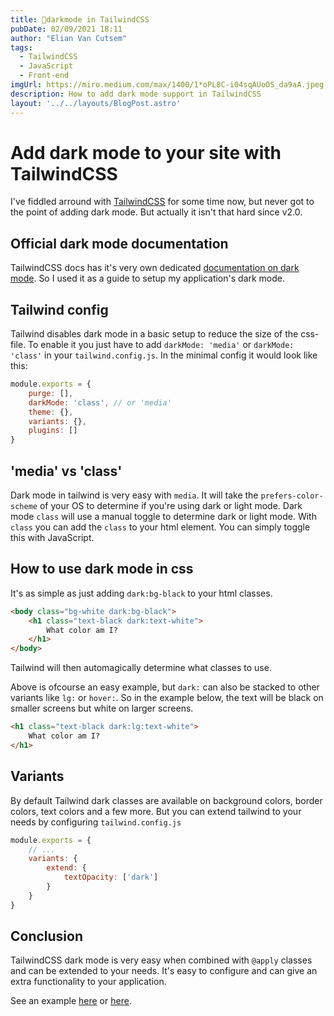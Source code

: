 ```yaml
---
title: 💄darkmode in TailwindCSS
pubDate: 02/09/2021 18:11
author: "Elian Van Cutsem"
tags:
  - TailwindCSS
  - JavaScript
  - Front-end
imgUrl: https://miro.medium.com/max/1400/1*oPL8C-i04sqAUoOS_da9aA.jpeg
description: How to add dark mode support in TailwindCSS
layout: '../../layouts/BlogPost.astro'
---
```


# Add dark mode to your site with TailwindCSS

I've fiddled arround with [TailwindCSS](<https://tailwindcss.com/>) for some time now, but never got to the point of adding dark mode. But actually it isn't that hard since v2.0.

## Official dark mode documentation

TailwindCSS docs has it's very own dedicated [documentation on dark mode](<https://tailwindcss.com/docs/dark-mode>). So I used it as a guide to setup my application's dark mode.

## Tailwind config

Tailwind disables dark mode in a basic setup to reduce the size of the css-file. To enable it you just have to add `darkMode: 'media'` or `darkMode: 'class'` in your `tailwind.config.js`. In the minimal config it would look like this:

```javascript
module.exports = {
    purge: [],
    darkMode: 'class', // or 'media'
    theme: {},
    variants: {},
    plugins: []
}
```

## 'media' vs 'class'

Dark mode in tailwind is very easy with `media`. It will take the `prefers-color-scheme` of your OS to determine if you're using dark or light mode. Dark mode `class` will use a manual toggle to determine dark or light mode. With `class` you can add the `class` to your html element. You can simply toggle this with JavaScript.

## How to use dark mode in css

It's as simple as just adding `dark:bg-black` to your html classes.

```html
<body class="bg-white dark:bg-black">
    <h1 class="text-black dark:text-white">
        What color am I?
    </h1>
</body>
```

Tailwind will then automagically determine what classes to use.

Above is ofcourse an easy example, but `dark:` can also be stacked to other variants like `lg:` or `hover:`. So in the example below, the text will be black on smaller screens but white on larger screens.

```html
<h1 class="text-black dark:lg:text-white">
    What color am I?
</h1>
```

## Variants

By default Tailwind dark classes are available on background colors, border colors, text colors and a few more. But you can extend tailwind to your needs by configuring `tailwind.config.js`

```javascript
module.exports = {
    // ...
    variants: {
        extend: {
            textOpacity: ['dark']
        }
    }
}
```

## Conclusion

TailwindCSS dark mode is very easy when combined with `@apply` classes and can be extended to your needs. It's easy to configure and can give an extra functionality to your application.

See an example [here](<https://github.com/eliancodes/tailwind-dark-mode-example>) or [here](<https://admiring-wescoff-a17fa9.netlify.app/>).
